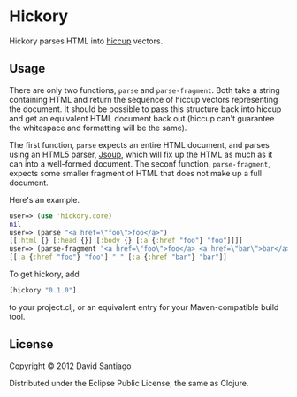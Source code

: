 # Hickory

Hickory parses HTML into [hiccup](http://github.com/weavejester/hiccup) vectors.

## Usage

There are only two functions, `parse` and `parse-fragment`. Both take a string containing HTML and return the sequence of hiccup vectors representing the document. It should be possible to pass this structure back into hiccup and get an equivalent HTML document back out (hiccup can't guarantee the whitespace and formatting will be the same).

The first function, `parse` expects an entire HTML document, and parses using an HTML5 parser, [Jsoup](http://jsoup.org), which will fix up the HTML as much as it can into a well-formed document. The seconf function, `parse-fragment`, expects some smaller fragment of HTML that does not make up a full document. 

Here's an example. 

```clojure
user=> (use 'hickory.core)
nil
user=> (parse "<a href=\"foo\">foo</a>")
[[:html {} [:head {}] [:body {} [:a {:href "foo"} "foo"]]]]
user=> (parse-fragment "<a href=\"foo\">foo</a> <a href=\"bar\">bar</a>")
[[:a {:href "foo"} "foo"] " " [:a {:href "bar"} "bar"]]
```

To get hickory, add

```clojure
[hickory "0.1.0"]
```

to your project.clj, or an equivalent entry for your Maven-compatible build tool.

## License

Copyright © 2012 David Santiago

Distributed under the Eclipse Public License, the same as Clojure.
